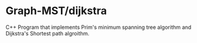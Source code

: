 # Graph-MST/dijkstra
C++ Program that implements Prim's minimum spanning tree algorithm and Dijkstra's Shortest path algroithm.